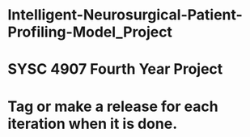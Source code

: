 # Intelligent-Neurosurgical-Patient-Profiling-Model_Project
# SYSC 4907 Fourth Year Project
# Tag or make a release for each iteration when it is done.
